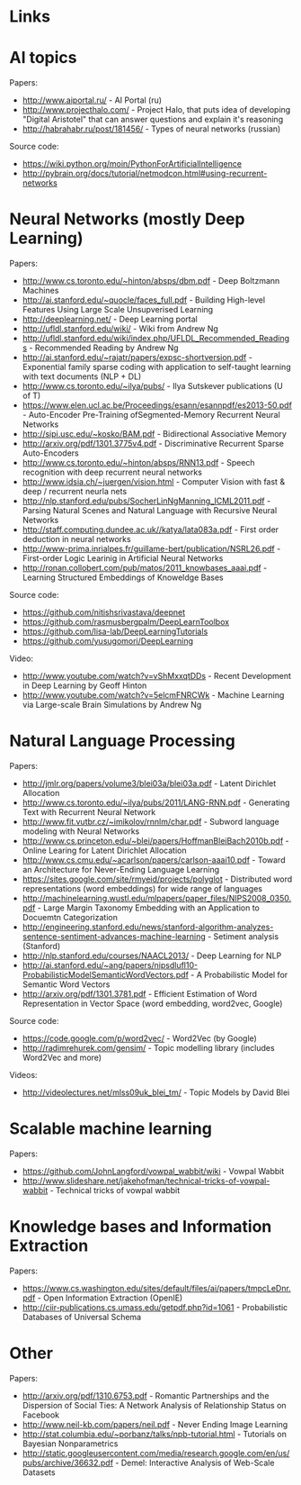 Links
=====

AI topics
=========

Papers:
* http://www.aiportal.ru/ - AI Portal (ru)
* http://www.projecthalo.com/ - Project Halo, that puts idea of developing "Digital Aristotel" that can answer questions and explain it's reasoning
* http://habrahabr.ru/post/181456/ - Types of neural networks (russian)

Source code:
* https://wiki.python.org/moin/PythonForArtificialIntelligence
* http://pybrain.org/docs/tutorial/netmodcon.html#using-recurrent-networks

Neural Networks (mostly Deep Learning)
=============

Papers:
* http://www.cs.toronto.edu/~hinton/absps/dbm.pdf - Deep Boltzmann Machines
* http://ai.stanford.edu/~quocle/faces_full.pdf - Building High-level Features Using Large Scale Unsupverised Learning
* http://deeplearning.net/ - Deep Learning portal
* http://ufldl.stanford.edu/wiki/ - Wiki from Andrew Ng
* http://ufldl.stanford.edu/wiki/index.php/UFLDL_Recommended_Readings - Recommended Reading by Andrew Ng
* http://ai.stanford.edu/~rajatr/papers/expsc-shortversion.pdf - Exponential family sparse coding with application to
self-taught learning with text documents (NLP + DL)
* http://www.cs.toronto.edu/~ilya/pubs/ - Ilya Sutskever publications (U of T)
* https://www.elen.ucl.ac.be/Proceedings/esann/esannpdf/es2013-50.pdf - Auto-Encoder Pre-Training ofSegmented-Memory Recurrent Neural Networks
* http://sipi.usc.edu/~kosko/BAM.pdf - Bidirectional Associative Memory
* http://arxiv.org/pdf/1301.3775v4.pdf - Discriminative Recurrent Sparse Auto-Encoders
* http://www.cs.toronto.edu/~hinton/absps/RNN13.pdf - Speech recognition with deep recurrent neural networks
* http://www.idsia.ch/~juergen/vision.html - Computer Vision with fast & deep / recurrent neurla nets
* http://nlp.stanford.edu/pubs/SocherLinNgManning_ICML2011.pdf - Parsing Natural Scenes and Natural Language with Recursive Neural Networks
* http://staff.computing.dundee.ac.uk//katya/lata083a.pdf - First order deduction in neural networks
* http://www-prima.inrialpes.fr/guillame-bert/publication/NSRL26.pdf - First-order Logic Learinig in Artificial Neural Networks
* http://ronan.collobert.com/pub/matos/2011_knowbases_aaai.pdf - Learning Structured Embeddings of Knoweldge Bases

Source code:
* https://github.com/nitishsrivastava/deepnet
* https://github.com/rasmusbergpalm/DeepLearnToolbox
* https://github.com/lisa-lab/DeepLearningTutorials
* https://github.com/yusugomori/DeepLearning

Video:
* http://www.youtube.com/watch?v=vShMxxqtDDs - Recent Development in Deep Learning by Geoff Hinton
* http://www.youtube.com/watch?v=5elcmFNRCWk - Machine Learning via Large-scale Brain Simulations by Andrew Ng

Natural Language Processing
===========================

Papers:
* http://jmlr.org/papers/volume3/blei03a/blei03a.pdf - Latent Dirichlet Allocation
* http://www.cs.toronto.edu/~ilya/pubs/2011/LANG-RNN.pdf - Generating Text with Recurrent Neural Network
* http://www.fit.vutbr.cz/~imikolov/rnnlm/char.pdf - Subword language modeling with Neural Networks
* http://www.cs.princeton.edu/~blei/papers/HoffmanBleiBach2010b.pdf - Online Learing for Latent Dirichlet Allocation
* http://www.cs.cmu.edu/~acarlson/papers/carlson-aaai10.pdf - Toward an Architecture for Never-Ending Language Learning
* https://sites.google.com/site/rmyeid/projects/polyglot - Distributed word representations (word embeddings) for wide range of languages
* http://machinelearning.wustl.edu/mlpapers/paper_files/NIPS2008_0350.pdf - Large Margin Taxonomy Embedding with an Application to Docuemtn Categorization
* http://engineering.stanford.edu/news/stanford-algorithm-analyzes-sentence-sentiment-advances-machine-learning - Setiment analysis (Stanford)
* http://nlp.stanford.edu/courses/NAACL2013/ - Deep Learning for NLP
* http://ai.stanford.edu/~ang/papers/nipsdlufl10-ProbabilisticModelSemanticWordVectors.pdf - A Probabilistic Model for Semantic Word Vectors
* http://arxiv.org/pdf/1301.3781.pdf - Efficient Estimation of Word Representation in Vector Space (word embedding, word2vec, Google)

Source code:
* https://code.google.com/p/word2vec/ - Word2Vec (by Google)
* http://radimrehurek.com/gensim/ - Topic modelling library (includes Word2Vec and more)
    
Videos:
* http://videolectures.net/mlss09uk_blei_tm/ - Topic Models by David Blei

Scalable machine learning
=========================

Papers:
* https://github.com/JohnLangford/vowpal_wabbit/wiki - Vowpal Wabbit
* http://www.slideshare.net/jakehofman/technical-tricks-of-vowpal-wabbit - Technical tricks of vowpal wabbit

Knowledge bases and Information Extraction
==========================================

Papers:
* https://www.cs.washington.edu/sites/default/files/ai/papers/tmpcLeDnr.pdf - Open Information Extraction (OpenIE)
* http://ciir-publications.cs.umass.edu/getpdf.php?id=1061 - Probabilistic Databases of Universal Schema

Other
=====

Papers:
* http://arxiv.org/pdf/1310.6753.pdf - Romantic Partnerships and the Dispersion of Social Ties: A Network Analysis of Relationship Status on Facebook
* http://www.neil-kb.com/papers/neil.pdf - Never Ending Image Learning
* http://stat.columbia.edu/~porbanz/talks/npb-tutorial.html - Tutorials on Bayesian Nonparametrics
* http://static.googleusercontent.com/media/research.google.com/en/us/pubs/archive/36632.pdf - Demel: Interactive Analysis of Web-Scale Datasets
